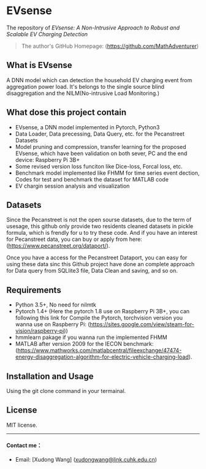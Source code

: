 # EVsense

The repository of *EVsense: A Non-Intrusive Approach to Robust and Scalable EV Charging Detection*

> The author's GitHub Homepage: (https://github.com/MathAdventurer)

## What is EVsense

 A DNN model which can detection the household EV charging event from  aggregation power load. It's belongs to the single source blind disaggregation and the NILM(No-intrusive Load Monitoring.)

## What dose this project contain

  - EVsense, a DNN model implemented in Pytorch, Python3
  - Data Loader, Data precessing, Data Query, etc. for the Pecanstreet Datasets
  - Model pruning and compression, transfer learning for the proposed EVsense, which have been validation on both sever, PC and the end device: Raspberry Pi 3B+
  - Some revised version loss funciton like Dice-loss, Forcal loss, etc.
  - Benchmark model implemented like FHMM for time series event dection, Codes for test and benchmark the dataset for MATLAB code
  - EV chargin session analysis and visualization

## Datasets

 Since the Pecanstreet is not the open sourse datasets, due to the term of usesage, this github only provide two residents cleaned datasets in pickle formula, which is frendly for u to try these code. And if you have an interest for Pecanstreet data, you can buy or apply from here: (https://www.pecanstreet.org/dataport/).
 
 Once you have a access for the Pecanstreet Dataport, you can easy for using these data sinc this Github project have done an complete approach for Data query from SQLlite3 file, Data Clean and saving, and so on.

## Requirements

  - Python 3.5+, No need for nilmtk
  - Pytorch 1.4+ (Here the pytorch 1.8 use on Raspberry Pi 3B+, you can following this link for Compile the Pytorch, torchvision version you wanna use on Raspberry Pi:   (https://sites.google.com/view/steam-for-vision/raspberry-pi))
  - hmmlearn pakage if you wanna run the implemented FHMM
  - MATLAB after version 2009 for the IECON benchmark: (https://www.mathworks.com/matlabcentral/fileexchange/47474-energy-disaggregation-algorithm-for-electric-vehicle-charging-load).

## Installation and Usage

  Using the git clone command in your termainal.

## License

  MIT license.

---

#### Contact me：
- Email: [Xudong Wang] (xudongwang@link.cuhk.edu.cn)
